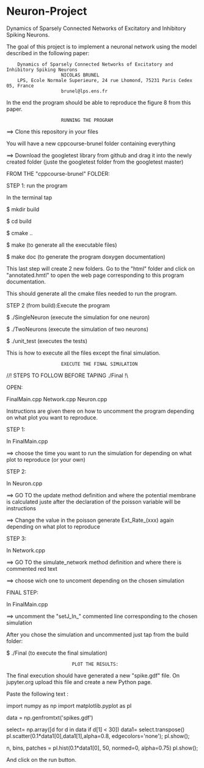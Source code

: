 # Neuron-Project
Dynamics of Sparsely Connected Networks of Excitatory and Inhibitory Spiking Neurons.

The goal of this project is to implement a neuronal network using the model described in the following paper: 

		Dynamics of Sparsely Connected Networks of Excitatory and Inhibitory Spiking Neurons
						NICOLAS BRUNEL
		LPS, Ecole Normale Superieure, 24 rue Lhomond, 75231 Paris Cedex 05, France
						brunel@lps.ens.fr

In the end the program should be able to reproduce the figure 8 from this paper.



						RUNNING THE PROGRAM

==> Clone this repository in your files

You will have a new cppcourse-brunel folder containing everything

==> Download the googletest library from github and drag it into the newly created folder (juste the googletest folder from the googletest master)

FROM THE "cppcourse-brunel" FOLDER:

STEP 1: run the program

In the terminal tap

$ mkdir build

$ cd build

$ cmake ..

$ make (to generate all the executable files)

$ make doc (to generate the program doxygen documentation)

This last step will create 2 new folders. Go to the "html" folder and click on "annotated.hmtl" to open the web page corresponding to this program documentation. 


This should generate all the cmake files needed to run the program.

STEP 2 (from build):Execute the program 

$ ./SingleNeuron (execute the simulation for one neuron)

$ ./TwoNeurons   (execute the simulation of two neurons)

$ ./unit_test    (executes the tests)

This is how to execute all the files except the final simulation.

						EXECUTE THE FINAL SIMULATION

//! STEPS TO FOLLOW BEFORE TAPING ./Final !\\

OPEN:

FinalMain.cpp
Network.cpp
Neuron.cpp

Instructions are given there on how to uncomment the program depending on what plot you want to reproduce.

STEP 1:

In FinalMain.cpp

==> choose the time you want to run the simulation for depending on what plot to reproduce (or your own)
 
STEP 2:

In Neuron.cpp

==> GO TO the update method definition and where the potential membrane is calculated juste after the declaration of the poisson variable will be instructions

==> Change the value in the poisson generate Ext_Rate_(xxx) again depending on what plot to reproduce

STEP 3:

In Network.cpp

==> GO TO the simulate_network method definition and where there is commented red text

==> choose wich one to uncoment depending on the chosen simulation

FINAL STEP:

In FinalMain.cpp

==> uncomment the "setJ_In_" commented line corresponding to the chosen simulation

After you chose the simulation and uncommented just tap from the build folder:

$ ./Final (to execute the final simulation)


							PLOT THE RESULTS:

The final execution should have generated a new "spike.gdf" file. On jupyter.org upload this file and create a new Python page.

Paste the following text :

import numpy as np
import matplotlib.pyplot as pl

data = np.genfromtxt('spikes.gdf')

select= np.array([d for d in data if d[1] < 30])
data1= select.transpose()
pl.scatter(0.1*data1[0],data1[1],alpha=0.8, edgecolors='none');
pl.show();

n, bins, patches = pl.hist(0.1*data1[0], 50, normed=0, alpha=0.75)
pl.show();


And click on the run button.







